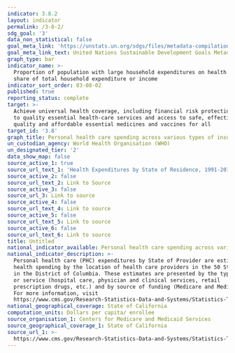 ```yaml
---
indicator: 3.8.2
layout: indicator
permalink: /3-8-2/
sdg_goal: '3'
data_non_statistical: false
goal_meta_link: 'https://unstats.un.org/sdgs/files/metadata-compilation/Metadata-Goal-3.pdf'
goal_meta_link_text: United Nations Sustainable Development Goals Metadata (PDF 4.0 MB)
graph_type: bar
indicator_name: >-
  Proportion of population with large household expenditures on health as a
  share of total household expenditure or income
indicator_sort_order: 03-08-02
published: true
reporting_status: complete
target: >-
  Achieve universal health coverage, including financial risk protection, access
  to quality essential health-care services and access to safe, effective,
  quality and affordable essential medicines and vaccines for all
target_id: '3.8'
graph_title: Personal health care spending across various types of insurance
un_custodian_agency: World Health Organisation (WHO)
un_designated_tier: '2'
data_show_map: false
source_active_1: true
source_url_text_1: 'Health Expenditures by State of Residence, 1991-2014'
source_active_2: false
source_url_text_2: Link to Source
source_active_3: false
source_url_3: Link to source
source_active_4: false
source_url_text_4: Link to source
source_active_5: false
source_url_text_5: Link to source
source_active_6: false
source_url_text_6: Link to source
title: Untitled
national_indicator_available: Personal health care spending across various types of insurance
national_indicator_description: >-
  Personal health care (PHC) expenditures by State of Provider are estimates of
  health spending by the location of health care providers in the 50 States and
  in the District of Columbia. These estimates are presented by the type of good
  or service (hospital care, physician and clinical services, retail
  prescription drugs, etc.) and by source of funding (Medicare and Medicaid).
  For more information, visit
  https://www.cms.gov/Research-Statistics-Data-and-Systems/Statistics-Trends-and-Reports/NationalHealthExpendData.
national_geographical_coverage: State of California
computation_units: Dollars per capita/ enrollee
source_organisation_1: Centers for Medicare and Medicaid Services
source_geographical_coverage_1: State of California
source_url_1: >-
  https://www.cms.gov/Research-Statistics-Data-and-Systems/Statistics-Trends-and-Reports/NationalHealthExpendData/NationalHealthAccountsStateHealthAccountsResidence
---
```

